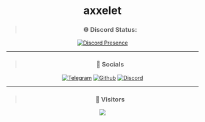 <div align="center">
 
# axxelet



> ### ⚙️ Discord Status: 

[![Discord Presence](https://lanyard.cnrad.dev/api/1009909324010749954?hideActivity=true)](https://discord.com/users/1009909324010749954)

<hr>

 > ### 🎈 Socials 
 
   [![Telegram](https://ziadoua.github.io/m3-Markdown-Badges/badges/Telegram/telegram3.svg)](https://t.me/axxelet)
   [![Github](https://ziadoua.github.io/m3-Markdown-Badges/badges/Github/github3.svg)](https://github.com/axxelet)
   [![Discord](https://ziadoua.github.io/m3-Markdown-Badges/badges/Discord/discord3.svg)](https://discord.com/users/1009909324010749954) 
 
<hr>

> ### 👀 Visitors

 
<img align="center" src="https://profile-counter.glitch.me/axxelet/count.svg" />

